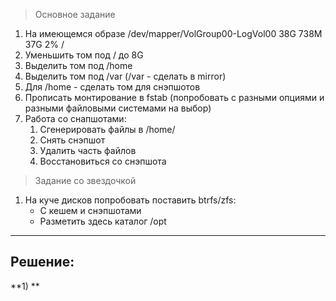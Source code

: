 
> Основное задание

1. На имеющемся образе /dev/mapper/VolGroup00-LogVol00 38G 738M 37G 2% /
1. Уменьшить том под / до 8G
1. Выделить том под /home
1. Выделить том под /var (/var - сделать в mirror)
1. Для /home - сделать том для снэпшотов
1. Прописать монтирование в fstab (попробовать с разными опциями и разными файловыми системами на выбор)
1. Работа со снапшотами:
   1. Сгенерировать файлы в /home/
   1. Снять снэпшот
   1. Удалить часть файлов
   1. Восстановиться со снэпшота

> Задание со звездочкой

1. На куче дисков попробовать поставить btrfs/zfs:
    - С кешем и снэпшотами
    - Разметить здесь каталог /opt

---
Решение:
---

**1) **
